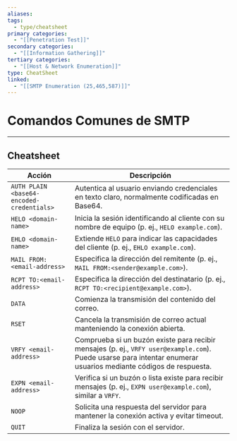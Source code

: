 ```yaml
---
aliases:
tags:
  - type/cheatsheet
primary categories:
  - "[[Penetration Test]]"
secondary categories:
  - "[[Information Gathering]]"
tertiary categories:
  - "[[Host & Network Enumeration]]"
type: CheatSheet
linked:
  - "[[SMTP Enumeration (25,465,587)]]"
---
```

# Comandos Comunes de SMTP

***

## Cheatsheet

| **Acción**                                | **Descripción**                                                                                                                                                   |
| ----------------------------------------- | ----------------------------------------------------------------------------------------------------------------------------------------------------------------- |
| `AUTH PLAIN <base64-encoded-credentials>` | Autentica al usuario enviando credenciales en texto claro, normalmente codificadas en Base64.                                                                     |
| `HELO <domain-name>`                      | Inicia la sesión identificando al cliente con su nombre de equipo (p. ej., `HELO example.com`).                                                                   |
| `EHLO <domain-name>`                      | Extiende `HELO` para indicar las capacidades del cliente (p. ej., `EHLO example.com`).                                                                            |
| `MAIL FROM:<email-address>`               | Especifica la dirección del remitente (p. ej., `MAIL FROM:<sender@example.com>`).                                                                                 |
| `RCPT TO:<email-address>`                 | Especifica la dirección del destinatario (p. ej., `RCPT TO:<recipient@example.com>`).                                                                             |
| `DATA`                                    | Comienza la transmisión del contenido del correo.                                                                                                                 |
| `RSET`                                    | Cancela la transmisión de correo actual manteniendo la conexión abierta.                                                                                          |
| `VRFY <email-address>`                    | Comprueba si un buzón existe para recibir mensajes (p. ej., `VRFY user@example.com`). Puede usarse para intentar enumerar usuarios mediante códigos de respuesta. |
| `EXPN <email-address>`                    | Verifica si un buzón o lista existe para recibir mensajes (p. ej., `EXPN user@example.com`), similar a `VRFY`.                                                    |
| `NOOP`                                    | Solicita una respuesta del servidor para mantener la conexión activa y evitar timeout.                                                                            |
| `QUIT`                                    | Finaliza la sesión con el servidor.                                                                                                                               |

